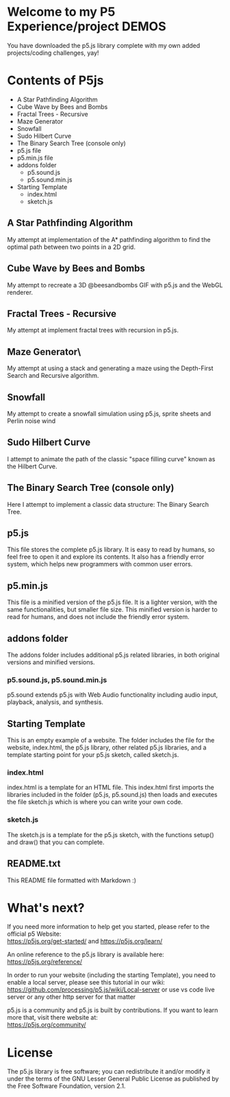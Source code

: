 # Welcome to my P5 Experience/project DEMOS

You have downloaded the p5.js library complete with my own added projects/coding challenges, yay!

# Contents of P5js

* A Star Pathfinding Algorithm
* Cube Wave by Bees and Bombs
* Fractal Trees - Recursive
* Maze Generator
* Snowfall
* Sudo Hilbert Curve
* The Binary Search Tree (console only)
* p5.js file
* p5.min.js file
* addons folder
  * p5.sound.js
  * p5.sound.min.js
* Starting Template
  * index.html
  * sketch.js

## A Star Pathfinding Algorithm

My attempt at implementation of the A* pathfinding algorithm to find the optimal path between two points in a 2D grid.

## Cube Wave by Bees and Bombs

My attempt to recreate a 3D @beesandbombs GIF with p5.js and the WebGL renderer.

## Fractal Trees - Recursive

My attempt at implement fractal trees with recursion in p5.js.

## Maze Generator\

My attempt at using a stack and generating a maze using the Depth-First Search and Recursive algorithm.

## Snowfall

My attempt to create a snowfall simulation using p5.js, sprite sheets and Perlin noise wind

## Sudo Hilbert Curve

I attempt to animate the path of the classic "space filling curve" known as the Hilbert Curve.

## The Binary Search Tree (console only)

Here I attempt to implement a classic data structure: The Binary Search Tree.

## p5.js

This file stores the complete p5.js library. It is easy to read by humans, so feel free to open it and explore its contents. It also has a friendly error system, which helps new programmers with common user errors.

## p5.min.js

This file is a minified version of the p5.js file. It is a lighter version, with the same functionalities, but smaller file size. This minified version is harder to read for humans, and does not include the friendly error system.

## addons folder

The addons folder includes additional p5.js related libraries, in both original versions and minified versions.

### p5.sound.js, p5.sound.min.js

p5.sound extends p5.js with Web Audio functionality including audio input, playback, analysis, and synthesis.

## Starting Template

This is an empty example of a website. The folder includes the file for the website, index.html, the p5.js library, other related p5.js libraries, and a template starting point for your p5.js sketch, called sketch.js.

### index.html

index.html is a template for an HTML file. This index.html first imports the libraries included in the folder (p5.js, p5.sound.js) then loads and executes the file sketch.js which is where you can write your own code.

### sketch.js

The sketch.js is a template for the p5.js sketch, with the functions setup() and draw() that you can complete.

## README.txt

This README file formatted with Markdown :)

# What's next?

If you need more information to help get you started, please refer to the official p5 Website:  
https://p5js.org/get-started/ and https://p5js.org/learn/

An online reference to the p5.js library is available here:  
https://p5js.org/reference/

In order to run your website (including the starting Template), you need to enable a local server, please see this tutorial in our wiki:  
https://github.com/processing/p5.js/wiki/Local-server or use vs code live server or any other http server for that matter

p5.js is a community and p5.js is built by contributions. If you want to learn more that, visit there website at:  
https://p5js.org/community/

# License

The p5.js library is free software; you can redistribute it and/or modify it under the terms of the GNU Lesser General Public License as published by the Free Software Foundation, version 2.1.
